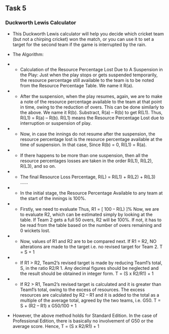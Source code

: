 ## Task 5
### Duckworth Lewis Calculator
- This Duckworth Lewis calculator will help you decide which cricket team (but not a chirping cricket) won the match, or you can use it to set a target for the second team if the game is interrupted by the rain.
- The Algorithm:
- * Calculation of the Resource Percentage Lost Due to A Suspension in the Play:
Just when the play stops or gets suspended temporarily, the resource percentage still available to the team is to be noted from the Resource Percentage Table. We name it R(a).
- * After the suspension, when the play resumes, again, we are to make a note of the resource percentage available to the team at that point in time, owing to the reduction of overs. This can be done similarly to the above. We name it R(b).
Substract, R(a) – R(b) to get R(L1). Thus, R(L1) = R(a) – R(b). R(L1) means the Resource Percentage Lost due to interruption or suspension of play.

- * Now, in case the innings do not resume after the suspension, the resource percentage lost is the resource percentage available at the time of suspension. In that case, Since R(b) = 0, R(L1) = R(a).
- * If there happens to be more than one suspension, then all the resource percentages losses are taken in the order R(L1), R(L2), R(L3), and so on.
- * The final Resource Loss Percentage, R(L) = R(L1) + R(L2) + R(L3) ……
- * In the initial stage, the Resource Percentage Available to any team at the start of the innings is 100%.
- * Firstly, we need to evaluate Thus, R1 = [ 100 – R(L) ]%
Now, we are to evaluate R2, which can be estimated simply by looking at the table. If Team 2 gets a full 50 overs, R2 will be 100%. If not, it has to be read from the table based on the number of overs remaining and 0 wickets lost.
- * Now, values of R1 and R2 are to be compared next.
If R1 = R2, NO alterations are made to the target i.e. no revised target for Team 2.
T = S + 1
- * If R1 > R2, Team2’s revised target is made by reducing Team1’s total, S, in the ratio R2/R               1. Any decimal figures should be neglected and the result should be obtained in integer form.
T = (S x R2/R1) + 1
- * If R2 > R1, Team2’s revised target is calculated and it is greater than Team1’s total, owing to the excess of resources.
The excess resources are calculated by R2 – R1 and it is added to the total as a multiple of the average total, agreed by the two teams, i.e. G50.
T = S + (R2 – R1) x G50/100 + 1
- However, the above method holds for Standard Edition. In the case of Professional Edition, there is basically no involvement of G50 or the average score.
Hence,   T = (S x R2/R1) + 1


